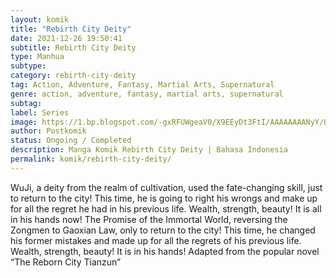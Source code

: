 ```yaml
---
layout: komik
title: "Rebirth City Deity"
date: 2021-12-26 19:50:41
subtitle: Rebirth City Deity
type: Manhua
subtype: 
category: rebirth-city-deity
tag: Action, Adventure, Fantasy, Martial Arts, Supernatural
genre: action, adventure, fantasy, martial arts, supernatural
subtag: 
label: Series
image: https://1.bp.blogspot.com/-gxRFUWgeaV0/X9EEyDt3FtI/AAAAAAAANyY/Odk6EBNQAQIh_r42i7x67mNpE7KW83s2wCLcBGAsYHQ/s72-c/ICBVVNVX-193x278-1.jpg
author: Postkomik
status: Ongoing / Completed
description: Manga Komik Rebirth City Deity | Bahasa Indonesia
permalink: komik/rebirth-city-deity/
---
```


WuJi, a deity from the realm of cultivation, used the fate-changing skill, just to return to the city! This time, he is going to right his wrongs and make up for all the regret he had in his previous life. Wealth, strength, beauty! It is all in his hands now! The Promise of the Immortal World, reversing the Zongmen to Gaoxian Law, only to return to the city! This time, he changed his former mistakes and made up for all the regrets of his previous life. Wealth, strength, beauty! It is in his hands! Adapted from the popular novel “The Reborn City Tianzun”
